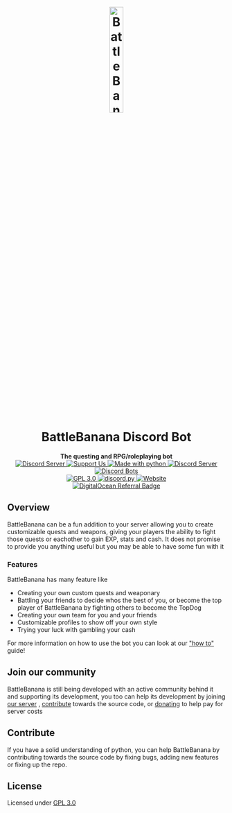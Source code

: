 <h1 align="center">
  <br>
  <a href="https://battlebanana.xyz"><img width="25%" src="https://github.com/DeveloperAnonymous/BattleBanana/blob/master/botimg/battlebanana_transparent.png" alt="BattleBanana"></a>
  <br>
  BattleBanana Discord Bot
  <br>
</h1>

<p align="center">
  <strong>The questing and RPG/roleplaying bot</strong><br>
  <a href="https://discord.gg/xCgnHzW">
    <img src="https://discordapp.com/api/guilds/431932271604400138/widget.png" alt="Discord Server">
  </a>
  <a href="https://patreon.com/developeranonymous">
    <img src="https://img.shields.io/badge/Donate-Patreon-F96854.svg?logo=patreon" alt="Support Us">
  </a>
  <a href="https://www.python.org/downloads/">
    <img src="https://img.shields.io/badge/Made%20With-Python%203.8-blue.svg?style=for-the-badge" alt="Made with python">
  </a>
  <a href="http://makeapullrequest.com">
    <img src="https://img.shields.io/badge/PRs-welcome-brightgreen.svg" alt="Discord Server">
  </a>
  <a href="https://top.gg/bot/464601463440801792">
    <img src="https://discordbots.org/api/widget/servers/464601463440801792.svg" alt="Discord Bots">
  </a> <br>
  <a href="https://www.gnu.org/licenses/gpl-3.0.en.html">
      <img src="https://img.shields.io/github/license/developeranonymous/battlebanana" alt="GPL 3.0">
  </a>
  <a href="https://github.com/Rapptz/discord.py/">
      <img src="https://img.shields.io/badge/discord-py-blue.svg" alt="discord.py">
  </a>
  <a href="https://battlebanana.xyz/">
      <img alt="Website" src="https://img.shields.io/website?down_message=Offline&label=battlebanana.xyz&up_color=bright-green&up_message=Online&url=https%3A%2F%2Fbattlebanana.xyz">
  </a>
  <br>
  <a href="https://www.digitalocean.com/?refcode=4e8f4d74dfa5&utm_campaign=Referral_Invite&utm_medium=Referral_Program&utm_source=badge">
    <img src="https://web-platforms.sfo2.cdn.digitaloceanspaces.com/WWW/Badge%201.svg" alt="DigitalOcean Referral Badge" />
  </a>
</p>

## Overview

BattleBanana can be a fun addition to your server allowing you to create customizable quests and weapons, giving your
players the ability to fight those quests or eachother to gain EXP, stats and cash. It does not promise to provide you
anything useful but you may be able to have some fun with it

### Features

BattleBanana has many feature like

- Creating your own custom quests and weaponary
- Battling your friends to decide whos the best of you, or become the top player of BattleBanana by fighting others to
  become the TopDog
- Creating your own team for you and your friends
- Customizable profiles to show off your own style
- Trying your luck with gambling your cash

For more information on how to use the bot you can look at our ["how to"](https://battlebanana.xyz/howto/) guide!

## Join our community

BattleBanana is still being developed with an active community behind it and supporting its development, you too can
help its development by joining [our server](https://battlebanana.xyz/support)
, [contribute](https://github.com/DeveloperAnonymous/BattleBanana#Contribute) towards the source code,
or [donating](https://patreon.com/developeranonymous) to help pay for server costs

## Contribute

If you have a solid understanding of python, you can help BattleBanana by contributing towards the source code by fixing
bugs, adding new features or fixing up the repo.

## License

Licensed under [GPL 3.0](https://www.gnu.org/licenses/gpl-3.0.en.html)
